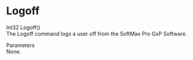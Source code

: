 # Logoff

Int32 Logoff()\
The Logoff command logs a user off from the SoftMax Pro GxP Software.

Parameters\
None.
